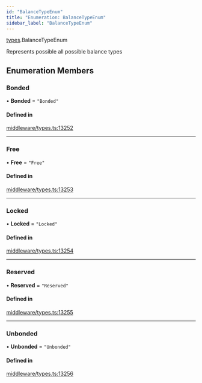 ```yaml
---
id: "BalanceTypeEnum"
title: "Enumeration: BalanceTypeEnum"
sidebar_label: "BalanceTypeEnum"
---
```


[types](../../../modules/Types/Types.md).BalanceTypeEnum

Represents possible all possible balance types

## Enumeration Members

### Bonded

• **Bonded** = ``"Bonded"``

#### Defined in

[middleware/types.ts:13252](https://github.com/PolymeshAssociation/polymesh-sdk/blob/0dbd0ebd0/src/middleware/types.ts#L13252)

___

### Free

• **Free** = ``"Free"``

#### Defined in

[middleware/types.ts:13253](https://github.com/PolymeshAssociation/polymesh-sdk/blob/0dbd0ebd0/src/middleware/types.ts#L13253)

___

### Locked

• **Locked** = ``"Locked"``

#### Defined in

[middleware/types.ts:13254](https://github.com/PolymeshAssociation/polymesh-sdk/blob/0dbd0ebd0/src/middleware/types.ts#L13254)

___

### Reserved

• **Reserved** = ``"Reserved"``

#### Defined in

[middleware/types.ts:13255](https://github.com/PolymeshAssociation/polymesh-sdk/blob/0dbd0ebd0/src/middleware/types.ts#L13255)

___

### Unbonded

• **Unbonded** = ``"Unbonded"``

#### Defined in

[middleware/types.ts:13256](https://github.com/PolymeshAssociation/polymesh-sdk/blob/0dbd0ebd0/src/middleware/types.ts#L13256)
